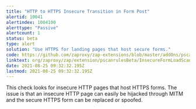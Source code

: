 ```yaml
---
title: "HTTP to HTTPS Insecure Transition in Form Post"
alertid: 10041
alertindex: 1004100
alerttype: "Passive"
alertcount: 1
status: beta
type: alert
solution: "Use HTTPS for landing pages that host secure forms."
code: https://github.com/zaproxy/zap-extensions/blob/master/addOns/pscanrulesBeta/src/main/java/org/zaproxy/zap/extension/pscanrulesBeta/InsecureFormLoadScanRule.java
linktext: org/zaproxy/zap/extension/pscanrulesBeta/InsecureFormLoadScanRule.java
date: 2021-08-25 09:32:32.195Z
lastmod: 2021-08-25 09:32:32.195Z
---
```

This check looks for insecure HTTP pages that host HTTPS forms. The issue is that an insecure HTTP page can easily be hijacked through MITM and the secure HTTPS form can be replaced or spoofed.
